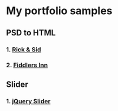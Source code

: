 # My portfolio samples

## PSD to HTML
### 1. [Rick & Sid](https://manojadams.github.io/portfolio/RICK_SID/)

### 2. [Fiddlers Inn](https://manojadams.github.io/portfolio/Fiddlers_inn__PSDTOHTML/)

## Slider
### 1. [jQuery Slider](https://manojadams.github.io/portfolio/jQuerySlider/)
